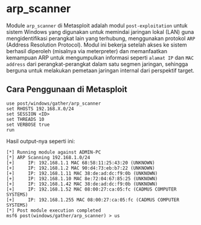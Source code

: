 # arp_scanner

Module `arp_scanner` di Metasploit adalah modul `post-exploitation` untuk sistem Windows yang digunakan untuk memindai jaringan lokal (LAN) guna mengidentifikasi perangkat lain yang terhubung, menggunakan protokol `ARP` (Address Resolution Protocol). Modul ini bekerja setelah akses ke sistem berhasil diperoleh (misalnya via meterpreter) dan memanfaatkan kemampuan ARP untuk mengumpulkan informasi seperti `alamat IP` dan `MAC address` dari perangkat-perangkat dalam satu segmen jaringan, sehingga berguna untuk melakukan pemetaan jaringan internal dari perspektif target.

## Cara Penggunaan di Metasploit

```
use post/windows/gather/arp_scanner
set RHOSTS 192.168.X.0/24
set SESSION <ID>
set THREADS 10
set VERBOSE true
run
```

Hasil output-nya seperti ini:

```
[*] Running module against ADMIN-PC
[*] ARP Scanning 192.168.1.0/24
[+] 	IP: 192.168.1.1 MAC 68:58:11:25:43:20 (UNKNOWN)
[+] 	IP: 192.168.1.2 MAC 90:d4:73:eb:b7:22 (UNKNOWN)
[+] 	IP: 192.168.1.11 MAC 38:de:ad:dc:f9:0b (UNKNOWN)
[+] 	IP: 192.168.1.10 MAC 8e:72:04:67:85:25 (UNKNOWN)
[+] 	IP: 192.168.1.42 MAC 38:de:ad:dc:f9:0b (UNKNOWN)
[+] 	IP: 192.168.1.52 MAC 08:00:27:ca:05:fc (CADMUS COMPUTER SYSTEMS)
[+] 	IP: 192.168.1.255 MAC 08:00:27:ca:05:fc (CADMUS COMPUTER SYSTEMS)
[*] Post module execution completed
msf6 post(windows/gather/arp_scanner) > us
```
